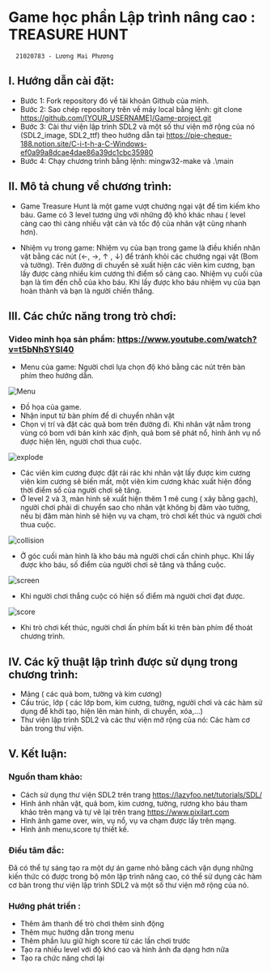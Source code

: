
# Game học phần Lập trình nâng cao : TREASURE HUNT
      21020783 - Lương Mai Phương
## I.	Hướng dẫn cài đặt:
-	Bước 1: Fork repository đó về tài khoản Github của mình.
-	Bước 2: Sao chép repository trên về máy local bằng lệnh: git clone https://github.com/[YOUR_USERNAME]/Game-project.git
-	Bước 3: Cài thư viện lập trình SDL2 và một số thư viện mở rộng của nó (SDL2_image, SDL2_ttf) theo hướng dẫn tại https://pie-cheque-188.notion.site/C-i-t-h-a-C-Windows-ef0a99a8dcae4dae86a39dc1cbc35980
-	Bước 4: Chạy chương trình bằng lệnh: mingw32-make và .\main
## II.	Mô tả chung về chương trình:
-	Game Treasure Hunt là một game vượt chướng ngại vật để tìm kiếm kho báu. Game có 3 level tương ứng với những độ khó khác nhau ( level càng cao thì càng nhiều vật cản và tốc độ của nhân vật cũng nhanh hơn). 

-	Nhiệm vụ trong game: Nhiệm vụ của bạn trong game là điều khiển nhân vật bằng các nút (←, →, ↑ , ↓) để tránh khỏi các chướng ngại vật (Bom và tường). Trên đường di chuyển sẽ xuất hiện các viên kim cương, bạn lấy được càng nhiều kim cương thì điểm số càng cao. Nhiệm vụ cuối của bạn là tìm đến chỗ của kho báu. Khi lấy được kho báu nhiệm vụ của bạn hoàn thành và bạn là người chiến thắng.
## III.	Các chức năng trong trò chơi:
### Video minh họa sản phẩm: https://www.youtube.com/watch?v=t5bNhSYSl40
-	Menu của game: Người chơi lựa chọn độ khó bằng các nút trên bàn phím theo hướng dẫn.

 ![Menu](https://i.imgur.com/yELhLJj.jpg)

-	Đồ họa của game.
-	Nhận input từ bàn phím để di chuyển nhân vật
-	Chọn vị trí và đặt các quả bom trên đường đi. Khi nhân vật nằm trong vùng có bom với bán kính xác định, quả bom sẽ phát nổ, hình ảnh vụ nổ được hiện lên, người chơi thua cuộc.

![explode](https://i.imgur.com/K7eg355.jpg)

-	Các viên kim cương được đặt rải rác khi nhân vật lấy được kim cương viên kim cương sẽ biến mất, một viên kim cương khác xuất hiện đồng thời điểm số của người chơi sẽ tăng.
-	Ở level 2 và 3, màn hình sẽ xuất hiện thêm 1 mê cung ( xây bằng gạch), người chơi phải di chuyển sao cho nhân vật không bị đâm vào tường, nếu bị đâm màn hình sẽ hiện vụ va chạm, trò chơi kết thúc và người chơi thua cuộc.

![collision](https://i.imgur.com/MaZ54dx.jpg)

-	Ở góc cuối màn hình là kho báu mà người chơi cần chinh phục. Khi lấy được kho báu, số điểm của người chơi sẽ tăng và thắng cuộc.

![screen](https://i.imgur.com/xj3BKPX.jpg)

-	Khi người chơi thắng cuộc có hiện số điểm mà người chơi đạt được.

![score](https://i.imgur.com/F1XrKKk.jpg)

-	Khi trò chơi kết thúc, người chơi ấn phím bất kì trên bàn phím để thoát chương trình.
## IV.	Các kỹ thuật lập trình được sử dụng trong chương trình:
-	Mảng ( các quả bom, tường và kim cương)
-	Cấu trúc, lớp ( các lớp bom, kim cương, tường, người chơi và các hàm sử dụng để khởi tạo, hiện lên màn hình, di chuyển, xóa,…)
-	Thư viện lập trình SDL2 và các thư viện mở rộng của nó: Các hàm cơ bản trong thư viện.
## V.	Kết luận:
### Nguồn tham khảo:
-	Cách sử dụng thư viện SDL2 trên trang https://lazyfoo.net/tutorials/SDL/
-	Hình ảnh nhân vật, quả bom, kim cương, tường, rương kho báu tham khảo trên mạng và tự vẽ lại trên trang https://www.pixilart.com
-	Hình ảnh game over, win, vụ nổ, vụ va chạm được lấy trên mạng.
-	Hình ảnh menu,score tự thiết kế.
###	Điều tâm đắc:
 Đã có thể tự sáng tạo ra một dự án game nhỏ bằng cách vận dụng những kiến thức có được trong bộ môn lập trình nâng cao, có thể sử dụng các hàm cơ bản trong thư viện lập trình SDL2 và một số thư viện mở rộng của nó.
### Hướng phát triển : 
-	Thêm âm thanh để trò chơi thêm sinh động
-	Thêm mục hướng dẫn trong menu
-	Thêm phần lưu giữ high score từ các lần chơi trước
-	Tạo ra nhiều level với độ khó cao và hình ảnh đa dạng hơn nữa
- Tạo ra chức năng chơi lại

